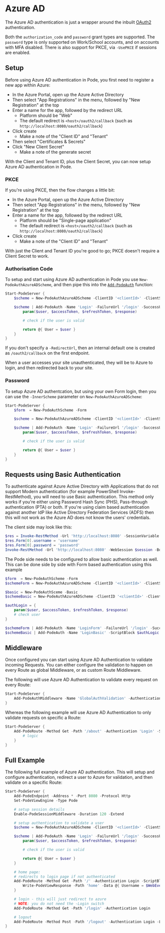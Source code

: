 # Azure AD

The Azure AD authentication is just a wrapper around the inbuilt [OAuth2](../OAuth2) authentication.

Both the `authorization_code` and `password` grant types are supported. The `password` type is only supported on Work/School accounts, and on accounts with MFA disabled. There is also support for PKCE, via `-UsePKCE` if sessions are enabled.

## Setup

Before using Azure AD authentication in Pode, you first need to register a new app within Azure:

* In the Azure Portal, open up the Azure Active Directory
* Then select "App Registrations" in the menu, followed by "New Registration" at the top
* Enter a name for the app, followed by the redirect URL
    * Platform should be "Web"
    * The default redirect is `<host>/oauth2/callback` (such as `http://localhost:8080/oauth2/callback`)
* Click create
    * Make a note of the "Client ID" and "Tenant"
* Then select "Certificates & Secrets"
* Click "New Client Secret"
    * Make a note of the generate secret

With the Client and Tenant ID, plus the Client Secret, you can now setup Azure AD authentication in Pode.

### PKCE

If you're using PKCE, then the flow changes a little bit:

* In the Azure Portal, open up the Azure Active Directory
* Then select "App Registrations" in the menu, followed by "New Registration" at the top
* Enter a name for the app, followed by the redirect URL
    * Platform should be "Single-page application"
    * The default redirect is `<host>/oauth2/callback` (such as `http://localhost:8080/oauth2/callback`)
* Click create
    * Make a note of the "Client ID" and "Tenant"

With just the Client and Tenant ID you're good to go; PKCE doesn't require a Client Secret to work.

### Authorisation Code

To setup and start using Azure AD authentication in Pode you use `New-PodeAuthAzureADScheme`, and then pipe this into the [`Add-PodeAuth`](../../../../Functions/Authentication/Add-PodeAuth) function:

```powershell
Start-PodeServer {
    $scheme = New-PodeAuthAzureADScheme -ClientID '<clientId>' -ClientSecret '<clientSecret>' -Tenant '<tenant>'

    $scheme | Add-PodeAuth -Name 'Login' -FailureUrl '/login' -SuccessUrl '/' -ScriptBlock {
        param($user, $accessToken, $refreshToken, $response)

        # check if the user is valid

        return @{ User = $user }
    }
}
```

If you don't specify a `-RedirectUrl`, then an internal default one is created as `/oauth2/callback` on the first endpoint.

When a user accesses your site unauthenticated, they will be to Azure to login, and then redirected back to your site.

### Password

To setup Azure AD authentcation, but using your own Form login, then you can use the `-InnerScheme` parameter on `New-PodeAuthAzureADScheme`:

```powershell
Start-PodeServer {
    $form  = New-PodeAuthScheme -Form

    $scheme = New-PodeAuthAzureADScheme -ClientID '<clientId>' -ClientSecret '<clientSecret>' -Tenant '<tenant>' -InnerScheme $form

    $scheme | Add-PodeAuth -Name 'Login' -FailureUrl '/login' -SuccessUrl '/' -ScriptBlock {
        param($user, $accessToken, $refreshToken, $response)

        # check if the user is valid

        return @{ User = $user }
    }
}
```

## Requests using Basic Authentication

To authenticate against Azure Active Directory with Applications that do not support Modern authentication (for example PowerShell Invoke-RestMethod), you will need to use Basic authentication.
This method only works if you're either using Password Hash Sync (PHS), Pass-through authentication (PTA) or both. If you're using claim based authentication against another IdP like Active Directory Federation Services (ADFS) then this will not work as the Azure AD does not know the users' credentials.

The client side may look like this:

```powershell
$res = Invoke-RestMethod -Url 'http://localhost:8080' -SessionVariable session
$res.Form[0].username = 'username'
$res.Form[0].password = 'password'
Invoke-RestMethod -Url 'http://localhost:8080' -WebSession $session -Body $res.Form[0]
```

The Pode side needs to be configured to allow basic authentication as well. This can be done side by side with Form based authentication using this example

```powershell
$form  = New-PodeAuthScheme -Form
$schemeForm = New-PodeAuthAzureADScheme -ClientID '<clientId>' -ClientSecret '<clientSecret>' -Tenant '<tenant>' -InnerScheme $form

$basic = New-PodeAuthSceme -Basic
$schemeBasic = New-PodeAuthAzureADScheme -ClientID '<clientId>' -ClientSecret '<clientSecret>' -Tenant '<tenant>' -InnerScheme $basic

$authLogin = {
    param($user, $accessToken, $refreshToken, $response)
    # check user
}

$schemeForm | Add-PodeAuth -Name 'LoginForm' -FailureUrl '/login' -SuccessUrl '/' -ScriptBlock $authLogic
$schemeBasic | Add-PodeAuth -Name 'LoginBasic' -ScriptBlock $authLogic
```

## Middleware

Once configured you can start using Azure AD Authentication to validate incoming Requests. You can either configure the validation to happen on every Route as global Middleware, or as custom Route Middleware.

The following will use Azure AD Authentication to validate every request on every Route:

```powershell
Start-PodeServer {
    Add-PodeAuthMiddleware -Name 'GlobalAuthValidation' -Authentication 'Login'
}
```

Whereas the following example will use Azure AD Authentication to only validate requests on specific a Route:

```powershell
Start-PodeServer {
    Add-PodeRoute -Method Get -Path '/about' -Authentication 'Login' -ScriptBlock {
        # logic
    }
}
```

## Full Example

The following full example of Azure AD authentication. This will setup and configure authentication, redirect a user to Azure for validation, and then validate on a specific Route:

```powershell
Start-PodeServer {
    Add-PodeEndpoint -Address * -Port 8080 -Protocol Http
    Set-PodeViewEngine -Type Pode

    # setup session details
    Enable-PodeSessionMiddleware -Duration 120 -Extend

    # setup authentication to validate a user
    $scheme = New-PodeAuthAzureADScheme -ClientID '<clientId>' -ClientSecret '<clientSecret>' -Tenant '<tenant>'

    $scheme | Add-PodeAuth -Name 'Login' -FailureUrl '/login' -SuccessUrl '/' -ScriptBlock {
        param($user, $accessToken, $refreshToken, $response)

        # check if the user is valid

        return @{ User = $user }
    }

    # home page:
    # redirects to login page if not authenticated
    Add-PodeRoute -Method Get -Path '/' -Authentication Login -ScriptBlock {
        Write-PodeViewResponse -Path 'home' -Data @{ Username = $WebEvent.Auth.User.name }
    }

    # login - this will just redirect to azure
    # NOTE: you do not need the -Login switch
    Add-PodeRoute -Method Get -Path '/login' -Authentication Login

    # logout
    Add-PodeRoute -Method Post -Path '/logout' -Authentication Login -Logout
}
```
